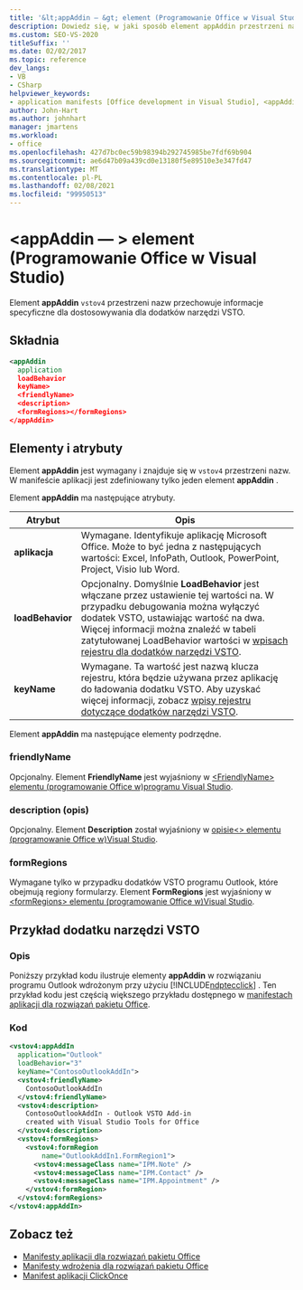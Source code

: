 ```yaml
---
title: '&lt;appAddin — &gt; element (Programowanie Office w Visual Studio)'
description: Dowiedz się, w jaki sposób element appAddin przestrzeni nazw vstov4 przechowuje informacje dotyczące dostosowywania dla dodatków narzędzi VSTO.
ms.custom: SEO-VS-2020
titleSuffix: ''
ms.date: 02/02/2017
ms.topic: reference
dev_langs:
- VB
- CSharp
helpviewer_keywords:
- application manifests [Office development in Visual Studio], <appAddin> element
author: John-Hart
ms.author: johnhart
manager: jmartens
ms.workload:
- office
ms.openlocfilehash: 427d7bc0ec59b98394b292745985be7fdf69b904
ms.sourcegitcommit: ae6d47b09a439cd0e13180f5e89510e3e347fd47
ms.translationtype: MT
ms.contentlocale: pl-PL
ms.lasthandoff: 02/08/2021
ms.locfileid: "99950513"
---
```

# <a name="ltappaddingt-element-office-development-in-visual-studio"></a>&lt;appAddin — &gt; element (Programowanie Office w Visual Studio)
  Element **appAddin** `vstov4` przestrzeni nazw przechowuje informacje specyficzne dla dostosowywania dla dodatków narzędzi VSTO.

## <a name="syntax"></a>Składnia

```xml
<appAddin
  application
  loadBehavior
  keyName>
  <friendlyName>
  <description>
  <formRegions></formRegions>
</appAddin>
```

## <a name="elements-and-attributes"></a>Elementy i atrybuty
 Element **appAddin** jest wymagany i znajduje się w `vstov4` przestrzeni nazw. W manifeście aplikacji jest zdefiniowany tylko jeden element **appAddin** .

 Element **appAddin** ma następujące atrybuty.

|Atrybut|Opis|
|---------------|-----------------|
|**aplikacja**|Wymagane. Identyfikuje aplikację Microsoft Office. Może to być jedna z następujących wartości: Excel, InfoPath, Outlook, PowerPoint, Project, Visio lub Word.|
|**loadBehavior**|Opcjonalny. Domyślnie **LoadBehavior** jest włączane przez ustawienie tej wartości na. W przypadku debugowania można wyłączyć dodatek VSTO, ustawiając wartość na dwa. Więcej informacji można znaleźć w tabeli zatytułowanej LoadBehavior wartości w [wpisach rejestru dla dodatków narzędzi VSTO](../vsto/registry-entries-for-vsto-add-ins.md).|
|**keyName**|Wymagane. Ta wartość jest nazwą klucza rejestru, która będzie używana przez aplikację do ładowania dodatku VSTO. Aby uzyskać więcej informacji, zobacz [wpisy rejestru dotyczące dodatków narzędzi VSTO](../vsto/registry-entries-for-vsto-add-ins.md).|

 Element **appAddin** ma następujące elementy podrzędne.

### <a name="friendlyname"></a>friendlyName
 Opcjonalny. Element **FriendlyName** jest wyjaśniony w [&#60;FriendlyName&#62; elementu &#40;programowanie Office w&#41;programu Visual Studio](../vsto/friendlyname-element-office-development-in-visual-studio.md).

### <a name="description"></a>description (opis)
 Opcjonalny. Element **Description** został wyjaśniony w [ opisie&#60;&#62; elementu &#40;programowanie Office w&#41;Visual Studio](../vsto/description-element-office-development-in-visual-studio.md).

### <a name="formregions"></a>formRegions
 Wymagane tylko w przypadku dodatków VSTO programu Outlook, które obejmują regiony formularzy. Element **FormRegions** jest wyjaśniony w [&#60;formRegions&#62; elementu &#40;programowanie Office w&#41;Visual Studio](../vsto/formregions-element-office-development-in-visual-studio.md).

## <a name="vsto-add-in-example"></a>Przykład dodatku narzędzi VSTO

### <a name="description"></a>Opis
 Poniższy przykład kodu ilustruje elementy **appAddin** w rozwiązaniu programu Outlook wdrożonym przy użyciu [!INCLUDE[ndptecclick](../vsto/includes/ndptecclick-md.md)] . Ten przykład kodu jest częścią większego przykładu dostępnego w [manifestach aplikacji dla rozwiązań pakietu Office](../vsto/application-manifests-for-office-solutions.md).

### <a name="code"></a>Kod

```xml
<vstov4:appAddIn
  application="Outlook"
  loadBehavior="3"
  keyName="ContosoOutlookAddIn">
  <vstov4:friendlyName>
    ContosoOutlookAddIn
  </vstov4:friendlyName>
  <vstov4:description>
    ContosoOutlookAddIn - Outlook VSTO Add-in
    created with Visual Studio Tools for Office
  </vstov4:description>
  <vstov4:formRegions>
    <vstov4:formRegion
        name="OutlookAddIn1.FormRegion1">
      <vstov4:messageClass name="IPM.Note" />
      <vstov4:messageClass name="IPM.Contact" />
      <vstov4:messageClass name="IPM.Appointment" />
    </vstov4:formRegion>
  </vstov4:formRegions>
</vstov4:appAddIn>
```

## <a name="see-also"></a>Zobacz też

- [Manifesty aplikacji dla rozwiązań pakietu Office](../vsto/application-manifests-for-office-solutions.md)
- [Manifesty wdrożenia dla rozwiązań pakietu Office](../vsto/deployment-manifests-for-office-solutions.md)
- [Manifest aplikacji ClickOnce](../deployment/clickonce-application-manifest.md)